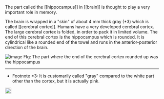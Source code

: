 
The part called the [[hippocampus]] in [[brain]] is thought to play a very important role in memory.

The brain is wrapped in a "skin" of about 4 mm thick gray (*3) which is called [[cerebral cortex]]. Humans have a very developed cerebral cortex. The large cerebral cortex is folded, in order to pack it in limited volume. The end of this cerebral cortex is the hippocampus which is rounded. It is cylindrical like a rounded end of the towel and runs in the anterior-posterior direction of the brain.

![image](https://gyazo.com/a67947140827803e119438b0f5a2cf48/thumb/1000)
FIg: The part where the end of the cerebral cortex rounded up was the hippocampus

---

- Footnote *3:  It is customarily called "gray" compared to the white part other than the cortex, but it is actually pink.

<img src='https://scrapbox.io/api/pages/nishio/en/icon' alt='en.icon' height="19.5"/>